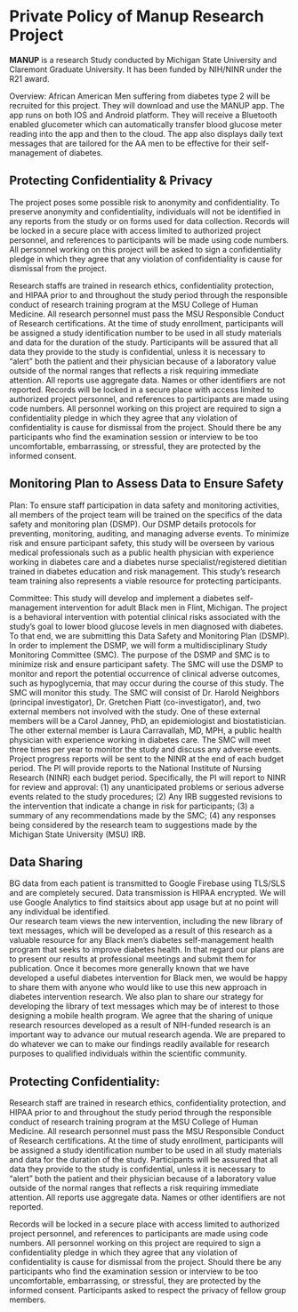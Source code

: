 # Private Policy of Manup Research Project

**MANUP** is a research Study conducted by Michigan State University and Claremont Graduate University. It has been funded by NIH/NINR under the R21 award.

Overview: African American Men suffering from diabetes type 2 will be recruited for this project. They will download and use the MANUP app. The app runs on both IOS and Android platform. They will receive a Bluetooth enabled glucometer which can automatically transfer blood glucose meter reading into the app and then to the cloud. The app also displays daily text messages that are tailored for the AA men to be effective for their self-management of diabetes. 

## Protecting Confidentiality & Privacy
The project poses some possible risk to anonymity and confidentiality. To preserve anonymity and confidentiality, individuals will not be identified in any reports from the study or on forms used for data collection. Records will be locked in a secure place with access limited to authorized project personnel, and references to participants will be made using code numbers.  All personnel working on this project will be asked to sign a confidentiality pledge in which they agree that any violation of confidentiality is cause for dismissal from the project.

Research staffs are trained in research ethics, confidentiality protection, and HIPAA prior to and throughout the study period through the responsible conduct of research training program at the MSU College of Human Medicine. All research personnel must pass the MSU Responsible Conduct of Research certifications. At the time of study enrollment, participants will be assigned a study identification number to be used in all study materials and data for the duration of the study. Participants will be assured that all data they provide to the study is confidential, unless it is necessary to “alert” both the patient and their physician because of a laboratory value outside of the normal ranges that reflects a risk requiring immediate attention. All reports use aggregate data. Names or other identifiers are not reported. Records will be locked in a secure place with access limited to authorized project personnel, and references to participants are made using code numbers. All personnel working on this project are required to sign a confidentiality pledge in which they agree that any violation of confidentiality is cause for dismissal from the project. Should there be any participants who find the examination session or interview to be too uncomfortable, embarrassing, or stressful, they are protected by the informed consent. 

## Monitoring Plan to Assess Data to Ensure Safety
Plan: To ensure staff participation in data safety and monitoring activities, all members of the project team will be trained on the specifics of the data safety and monitoring plan (DSMP). Our DSMP details protocols for preventing, monitoring, auditing, and managing adverse events. To minimize risk and ensure participant safety, this study will be overseen by various medical professionals such as a public health physician with experience working in diabetes care and a diabetes nurse specialist/registered dietitian trained in diabetes education and risk management. This study’s research team training also represents a viable resource for protecting participants.

Committee: This study will develop and implement a diabetes self-management intervention for adult Black men in Flint, Michigan. The project is a behavioral intervention with potential clinical risks associated with the study’s goal to lower blood glucose levels in men diagnosed with diabetes. To that end, we are submitting this Data Safety and Monitoring Plan (DSMP). In order to implement the DSMP, we will form a multidisciplinary Study Monitoring Committee (SMC). The purpose of the DSMP and SMC is to minimize risk and ensure participant safety. The SMC will use the DSMP to monitor and report the potential occurrence of clinical adverse outcomes, such as hypoglycemia, that may occur during the course of this study. The SMC will monitor this study. The SMC will consist of Dr. Harold Neighbors (principal investigator), Dr. Gretchen Piatt (co-investigator), and, two external members not involved with the study. One of these external members will be a Carol Janney, PhD, an epidemiologist and biostatistician. The other external member is Laura Carravallah, MD, MPH, a public health physician with experience working in diabetes care. The SMC will meet three times per year to monitor the study and discuss any adverse events. Project progress reports will be sent to the NINR at the end of each budget period. The PI will provide reports to the National Institute of Nursing Research (NINR) each budget period. Specifically, the PI will report to NINR for review and approval: (1) any unanticipated problems or serious adverse events related to the study procedures; (2) Any IRB suggested revisions to the intervention that indicate a change in risk for participants; (3) a summary of any recommendations made by the SMC; (4) any responses being considered by the research team to suggestions made by the Michigan State University (MSU) IRB. 

## Data Sharing
BG data from each patient is transmitted to Google Firebase using TLS/SLS and are completely secured. Data transmission is HIPAA encrypted. We will use Google Analytics to find staitsics about app usage but at no point will any individual be identified.  
Our research team views the new intervention, including the new library of text messages, which will be developed as a result of this research as a valuable resource for any Black men’s diabetes self-management health program that seeks to improve diabetes health. In that regard our plans are to present our results at professional meetings and submit them for publication. Once it becomes more generally known that we have developed a useful diabetes intervention for Black men, we would be happy to share them with anyone who would like to use this new approach in diabetes intervention research. We also plan to share our strategy for developing the library of text messages which may be of interest to those designing a mobile health program. We agree that the sharing of unique research resources developed as a result of NIH-funded research is an important way to advance our mutual research agenda. We are prepared to do whatever we can to make our findings readily available for research purposes to qualified individuals within the scientific community.

## Protecting Confidentiality:
Research staff are trained in research ethics, confidentiality protection, and HIPAA prior to and throughout the study period through the responsible conduct of research training program at the MSU College of Human Medicine. All research personnel must pass the MSU Responsible Conduct of Research certifications. At the time of study enrollment, participants will be assigned a study identification number to be used in all study materials and data for the duration of the study. Participants will be assured that all data they provide to the study is confidential, unless it is necessary to “alert” both the patient and their physician because of a laboratory value outside of the normal ranges that reflects a risk requiring immediate attention. All reports use aggregate data. Names or other identifiers are not reported.

Records will be locked in a secure place with access limited to authorized project personnel, and references to participants are made using code numbers. All personnel working on this project are required to sign a confidentiality pledge in which they agree that any violation of confidentiality is cause for dismissal from the project. Should there be any participants who find the examination session or interview to be too uncomfortable, embarrassing, or stressful, they are protected by the informed consent. Participants asked to respect the privacy of fellow group members.
